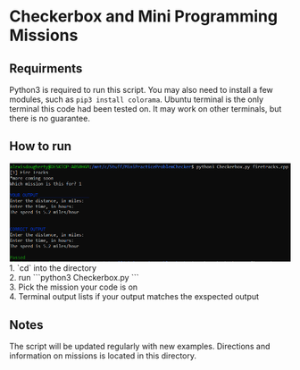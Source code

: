 # Checkerbox and Mini Programming Missions

## Requirments
Python3 is required to run this script. You may also need to install a few modules, such as ```pip3 install colorama```.
Ubuntu terminal is the only terminal this code had been tested on. It may work on other terminals, but there is no guarantee.

## How to run
<img src="ReadmeImage.png">
1. `cd` into the directory <br>
2. run ```python3 Checkerbox.py <path to cpp file>``` <br>
3. Pick the mission your code is on <br>
4. Terminal output lists if your output matches the exspected output <br>

## Notes
The script will be updated regularly with new examples. Directions and information on missions is located in this directory.
